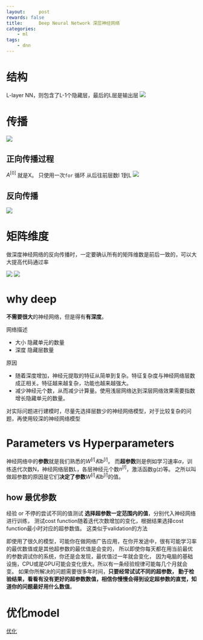 ```yaml
---
layout:     post
rewards: false
title:      Deep Neural Network 深层神经网络
categories:
    - ml
tags:
    - dnn
---
```

# 结构
L-layer NN，则包含了L-1个隐藏层，最后的L层是输出层
![](https://tva2.sinaimg.cn/large/006tNc79gy1fvq8vr40idj316o0vcwlf.jpg)

# 传播
![](https://tva3.sinaimg.cn/large/006tNc79gy1fvqgpcpsvdj31kw0uu7hc.jpg)
## 正向传播过程
$A^{\lbrack0\rbrack}$ 就是X。 只使用一次`for` 循环 从后往前层数l 1到L
![](https://tva4.sinaimg.cn/large/006tNc79gy1fvq91hpkcjj31jc08saa5.jpg)

## 反向传播
![](https://tva3.sinaimg.cn/large/006tNc79gy1fvqg95eyhsj31bc13egn9.jpg)


# 矩阵维度
做深度神经网络的反向传播时，一定要确认所有的矩阵维数是前后一致的，可以大大提高代码通过率

<span class='gp-2'>
    <img src='https://tva4.sinaimg.cn/large/006tNc79gy1fvqe3tqfq1j31co0qswfx.jpg' />
    <img src='https://tva1.sinaimg.cn/large/006tNc79gy1fvqe60c0lmj31im0jqwfl.jpg' />
</span>


# why deep

**不需要很大**的神经网络，但是得有**有深度**。

网络描述
- 大小 隐藏单元的数量
- 深度 隐藏层数量   

原因
- 随着深度增加，神经元提取的特征从简单到复杂。特征复杂度与神经网络层数成正相关。特征越来越复杂，功能也越来越强大。
- 减少神经元个数，从而减少计算量。使用浅层网络达到深层网络效果需要指数增长隐藏单元的数量。

对实际问题进行建模时，尽量先选择层数少的神经网络模型，对于比较复杂的问题，再使用较深的神经网络模型

# Parameters vs Hyperparameters

神经网络中的**参数**就是我们熟悉的$W^{[l]}和b^{[l]}$。
而**超参数**则是例如学习速率$\alpha$，训练迭代次数N，神经网络层数L，各层神经元个数$n^{[l]}$，激活函数g(z)等。
之所以叫做超参数的原因是它们**决定了参数**$W^{[l]}和b^{[l]}$的值。

## how 最优参数
经验 or 不停的尝试不同的值测试
**选择超参数一定范围内的值**，分别代入神经网络进行训练，
测试cost function随着迭代次数增加的变化，根据结果选择cost function最小时对应的超参数值。
这类似于validation的方法

即使用了很久的模型，可能你在做网络广告应用，在你开发途中，很有可能学习率的最优数值或是其他超参数的最优值是会变的，
所以即使你每天都在用当前最优的参数调试你的系统，你还是会发现，最优值过一年就会变化，
因为电脑的基础设施，CPU或是GPU可能会变化很大。所以有一条经验规律可能每几个月就会变。
如果你所解决的问题需要很多年时间，**只要经常试试不同的超参数，
勤于检验结果，看看有没有更好的超参数数值，相信你慢慢会得到设定超参数的直觉，知道你的问题最好用什么数值**。


# 优化model
[优化](/blog/2018/09/29/base-model)
